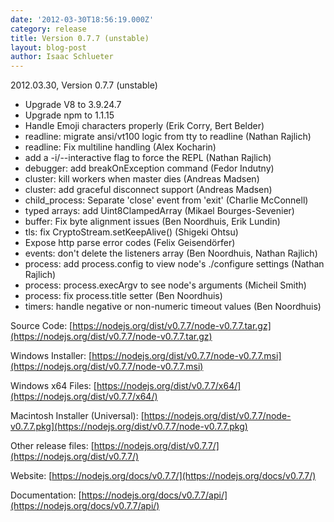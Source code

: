 ```yaml
---
date: '2012-03-30T18:56:19.000Z'
category: release
title: Version 0.7.7 (unstable)
layout: blog-post
author: Isaac Schlueter
---
```


2012.03.30, Version 0.7.7 (unstable)

- Upgrade V8 to 3.9.24.7
- Upgrade npm to 1.1.15
- Handle Emoji characters properly (Erik Corry, Bert Belder)
- readline: migrate ansi/vt100 logic from tty to readline (Nathan Rajlich)
- readline: Fix multiline handling (Alex Kocharin)
- add a -i/--interactive flag to force the REPL (Nathan Rajlich)
- debugger: add breakOnException command (Fedor Indutny)
- cluster: kill workers when master dies (Andreas Madsen)
- cluster: add graceful disconnect support (Andreas Madsen)
- child_process: Separate 'close' event from 'exit' (Charlie McConnell)
- typed arrays: add Uint8ClampedArray (Mikael Bourges-Sevenier)
- buffer: Fix byte alignment issues (Ben Noordhuis, Erik Lundin)
- tls: fix CryptoStream.setKeepAlive() (Shigeki Ohtsu)
- Expose http parse error codes (Felix Geisendörfer)
- events: don't delete the listeners array (Ben Noordhuis, Nathan Rajlich)
- process: add process.config to view node's ./configure settings (Nathan Rajlich)
- process: process.execArgv to see node's arguments (Micheil Smith)
- process: fix process.title setter (Ben Noordhuis)
- timers: handle negative or non-numeric timeout values (Ben Noordhuis)

Source Code: [https://nodejs.org/dist/v0.7.7/node-v0.7.7.tar.gz](https://nodejs.org/dist/v0.7.7/node-v0.7.7.tar.gz)

Windows Installer: [https://nodejs.org/dist/v0.7.7/node-v0.7.7.msi](https://nodejs.org/dist/v0.7.7/node-v0.7.7.msi)

Windows x64 Files: [https://nodejs.org/dist/v0.7.7/x64/](https://nodejs.org/dist/v0.7.7/x64/)

Macintosh Installer (Universal): [https://nodejs.org/dist/v0.7.7/node-v0.7.7.pkg](https://nodejs.org/dist/v0.7.7/node-v0.7.7.pkg)

Other release files: [https://nodejs.org/dist/v0.7.7/](https://nodejs.org/dist/v0.7.7/)

Website: [https://nodejs.org/docs/v0.7.7/](https://nodejs.org/docs/v0.7.7/)

Documentation: [https://nodejs.org/docs/v0.7.7/api/](https://nodejs.org/docs/v0.7.7/api/)
